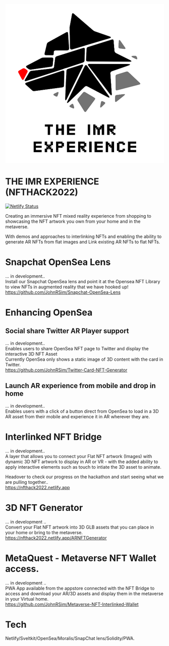 <img src="./images/logo.png" alt="THE IMR EXPERIENCE">

# THE IMR EXPERIENCE (NFTHACK2022)
[![Netlify Status](https://api.netlify.com/api/v1/badges/9d34f6d2-f321-4e9a-bfe5-cad00261e5cd/deploy-status)](https://app.netlify.com/sites/nfthack2022/deploys)

Creating an immersive NFT mixed reality experience from shopping to showcasing the NFT artwork you own from your home and in the metaverse.

With demos and approaches to interlinking NFTs and enabling the ability to generate AR NFTs from flat images and Link existing AR NFTs to flat NFTs. 

# Snapchat OpenSea Lens
... in development..<br /> 
Install our Snapchat OpenSea lens and point it at the Opensea NFT Library to view NFTs in augmented reality that we have hooked up!<br />
https://github.com/JohnRSim/Snapchat-OpenSea-Lens <br />

# Enhancing OpenSea
## Social share Twitter AR Player support
... in development.. <br />
Enables users to share OpenSea NFT page to Twitter and display the interactive 3D NFT Asset<br />
Currently OpenSea only shows a static image of 3D content with the card in Twitter. <br />
https://github.com/JohnRSim/Twitter-Card-NFT-Generator 
## Launch AR experience from mobile and drop in home
... in development.. <br />
Enables users with a click of a button direct from OpenSea to load in a 3D AR asset from their mobile and experience it in AR wherever they are.

# Interlinked NFT Bridge
... in development.. <br /> 
A layer that allows you to connect your Flat NFT artwork (Images) with dynamic 3D NFT artwork to display in AR or VR - with the added ability to apply interactive elements such as touch to intiate the 3D asset to animate.

Headover to check our progress on the hackathon and start seeing what we are pulling together..<br />
https://nfthack2022.netlify.app

# 3D NFT Generator
... in development .. <br />
Convert your Flat NFT artwork into 3D GLB assets that you can place in your home or bring to the metaverse.<br />
https://nfthack2022.netlify.app/ARNFTGenerator

# MetaQuest - Metaverse NFT Wallet access.
... in development .. <br />
PWA App available from the appstore connected with the NFT Bridge to access and download your AR/3D assets and display them in the metaverse in your Virtual home.<br />
https://github.com/JohnRSim/Metaverse-NFT-Interlinked-Wallet

# Tech
Netlify/Sveltkit/OpenSea/Moralis/SnapChat lens/Solidity/PWA.
